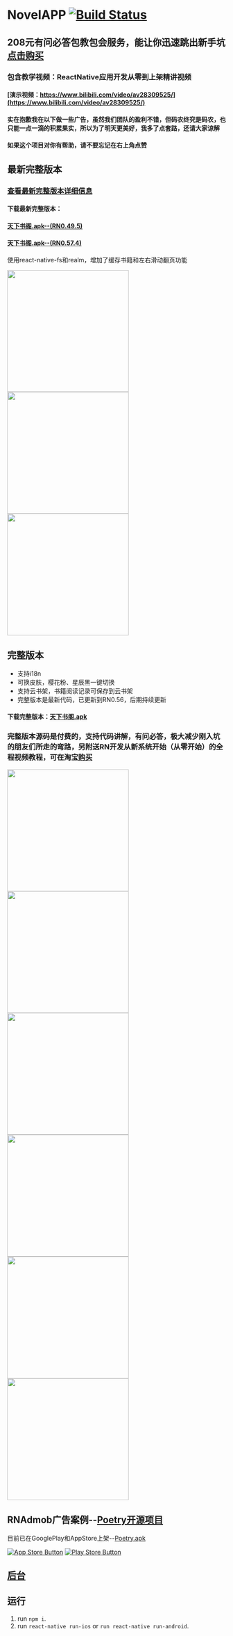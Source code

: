 # NovelAPP    [![Build Status](https://travis-ci.org/SemperChen/NovelAPP.svg?branch=master)](https://travis-ci.org/SemperChen/NovelAPP)
## 208元有问必答包教包会服务，能让你迅速跳出新手坑[点击购买](https://item.taobao.com/item.htm?spm=a1z38n.10677092.0.0.70551debQS6lMQ&id=574562019379)
### 包含教学视频：ReactNative应用开发从零到上架精讲视频
#### [演示视频：https://www.bilibili.com/video/av28309525/](https://www.bilibili.com/video/av28309525/)
#### 实在抱歉我在以下做一些广告，虽然我们团队的盈利不错，但码农终究是码农，也只能一点一滴的积累果实，所以为了明天更美好，我多了点套路，还请大家谅解
#### 如果这个项目对你有帮助，请不要忘记在右上角点赞

## 最新完整版本
### [查看最新完整版本详细信息](https://github.com/SemperChen/tianxiashuge)

#### 下载最新完整版本：
#### [天下书阁.apk--(RN0.49.5)](https://raw.githubusercontent.com/SemperChen/tianxiashuge/master/天下书阁.apk)
#### [天下书阁.apk--(RN0.57.4)](https://raw.githubusercontent.com/SemperChen/tianxiashuge/master/txsg.apk)

使用react-native-fs和realm，增加了缓存书籍和左右滑动翻页功能

<img src="https://github.com/SemperChen/tianxiashuge/blob/master/image/i1.jpg?raw=true"  width="280"/><img src="https://github.com/SemperChen/tianxiashuge/blob/master/image/i2.jpg?raw=true"  width="280"/><img src="https://github.com/SemperChen/tianxiashuge/blob/master/image/i3.jpg?raw=true"  width="280"/>
## 完整版本
- 支持i18n
- 可换皮肤，樱花粉、星辰黑一键切换
- 支持云书架，书籍阅读记录可保存到云书架
- 完整版本是最新代码，已更新到RN0.56，后期持续更新

#### 下载完整版本：[天下书阁.apk](https://raw.githubusercontent.com/SemperChen/tianxiashuge/master/v1/天下书阁.apk)

### 完整版本源码是付费的，支持代码讲解，有问必答，极大减少刚入坑的朋友们所走的弯路，另附送RN开发从新系统开始（从零开始）的全程视频教程，可在淘宝[购买](https://item.taobao.com/item.htm?spm=a1z38n.10677092.0.0.70551debQS6lMQ&id=574562019379)

<img src="https://github.com/SemperChen/tianxiashuge/blob/master/image/20.jpg?raw=true" width="280"/> <img src="https://github.com/SemperChen/tianxiashuge/blob/master/image/4.jpg?raw=true"  width="280"/> <img src="https://github.com/SemperChen/tianxiashuge/blob/master/image/i4.jpg?raw=true"  width="280"/> <img src="https://github.com/SemperChen/tianxiashuge/blob/master/image/13.jpg?raw=true"  width="280"/> <img src="https://github.com/SemperChen/tianxiashuge/blob/master/image/27.jpg?raw=true"  width="280"/> <img src="https://github.com/SemperChen/tianxiashuge/blob/master/image/19.jpg?raw=true"  width="280"/>

## RNAdmob广告案例--[Poetry开源项目](https://github.com/SemperChen/Poetry)
目前已在GooglePlay和AppStore上架--[Poetry.apk](https://raw.githubusercontent.com/SemperChen/tianxiashuge/master/image/poetry/poetry.apk)

[![App Store Button](https://raw.githubusercontent.com/SemperChen/tianxiashuge/master/image/appstore.png "App Store Button")](https://itunes.apple.com/cn/app/poetry/id1390162198?mt=8&ign-mpt=uo%3D4)
[![Play Store Button](https://raw.githubusercontent.com/SemperChen/tianxiashuge/master/image/googleplay.png "Play Store Button")](https://play.google.com/store/apps/details?id=com.semper.poetry)

## [后台](https://github.com/SemperChen/bookmark)
## 运行
1. run `npm i`.
2. run `react-native run-ios` or `run react-native run-android`.


